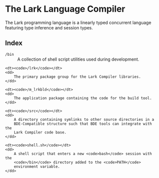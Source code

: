 # The Lark Language Compiler
The Lark programming language is a linearly typed concurrent language featuring
type inference and session types.

## Index

<dl>
    <dt><code>/bin</code></dt>
    <dd>
        A collection of shell script utilities used during development.
    </dd>

    <dt><code>/lrk</code></dt>
    <dd>
        The primary package group for the Lark Compiler libraries.
    </dd>

    <dt><code>/m_lrkbld</code></dt>
    <dd>
        The application package containing the code for the build tool.
    </dd>

    <dt><code>/src</code></dt>
    <dd>
        A directory containing symlinks to other source directories in a
        BDE-Compatible structure such that BDE tools can integrate with the
        Lark Compiler code base.
    </dd>

    <dt><code>shell.sh</code></dt>
    <dd>
        A shell script that enters a new <code>bash</code> session with the
        <code>/bin</code> directory added to the <code>PATH</code>
        environment variable.
    </dd>
</dl>
